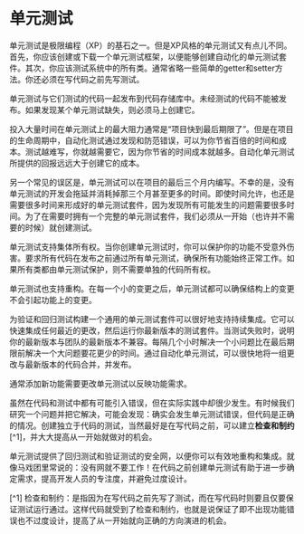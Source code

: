 <!-- # Unit Tests

Unit tests are one of the corner stones of Extreme Programming (XP). But unit tests XP style is a little different. First you should create or download a unit test framework to be able to create automated unit tests suites. Second you should test all classes in the system. Trivial getter and setter methods are usually omitted. You will also create your tests first, before the code.

Unit tests are released into the code repository along with the code they test. Code without tests may not be released. If a unit test is discovered to be missing it must be created at that time.

The biggest resistance to dedicating this amount of time to unit tests is a fast approaching deadline. But during the life of a project an automated test can save you a hundred times the cost to create it by finding and guarding against bugs. The harder the test is to write the more you need it because the greater your savings will be. Automated unit tests offer a pay back far greater than the cost of creation.

Another common misconception is that unit tests can be written in the last three months of  the project. Unfortunately, without the unit tests development drags on and eats up those last three months and then some. Even if the time is available good unit test suites take time to evolve. Discovering all the problems that can occur takes time. In order to have a complete unit test suite when you need it you must begin creating the tests today when you don't.

Unit tests enable collective ownership. When you create unit tests you guard your functionality from being accidentally harmed. Requiring all code to pass all unit tests before it can be released ensures all functionality always works. Individual code ownership is not required if all classes are guarded by unit tests.

Unit tests enable refactoring as well. After each small change the unit tests can verify that a change in structure did not introduce a change in functionality.

Building a single universal unit test suite for validation and regression testing enables frequent integration. It is possible to integrate any recent changes quickly then run your own latest version of the test suite. When a test fails your latest versions are incompatible with the team's latest versions. Fixing small problems every few hours takes less time than fixing huge problems just before the deadline. With automated unit tests it is possible to merge a set of changes with the latest released version and release in a short time.

Often adding new functionality will require changing the unit tests to reflect the functionality. 

While it is possible to introduce a bug in both the code and test it rarely happens in actual practice. It does occasionally happen that the test is wrong, but the code is right. This is revealed when the problem is investigated and is fixed. Creating tests independent of code, hopefully before code, sets up checks and balances and greatly improves the chances of getting it right the first time.

Unit Tests provide a safety net of regression tests and validation tests so that you can refactor and integrate effectively. As they say at the circus; never work without a net! Creating the unit test before the code helps even further by solidifying the requirements, improving developer focus, and avoid creeping elegance.

-->

# 单元测试

单元测试是极限编程（XP）的基石之一。但是XP风格的单元测试又有点儿不同。首先，你应该创建或下载一个单元测试框架，以便能够创建自动化的单元测试套件。其次，你应该测试系统中的所有类。通常省略一些简单的getter和setter方法。你还必须在写代码之前先写测试。

单元测试与它们测试的代码一起发布到代码存储库中。未经测试的代码不能被发布。如果发现某个单元测试缺失，则必须马上创建它。

投入大量时间在单元测试上的最大阻力通常是“项目快到最后期限了”。但是在项目的生命周期中，自动化测试通过发现和防范错误，可以为你节省百倍的时间和成本。测试越难写，你就越需要它，因为你节省的时间成本就越多。自动化单元测试所提供的回报远远大于创建它的成本。

另一个常见的误区是，单元测试可以在项目的最后三个月内编写。不幸的是，没有单元测试的开发会拖延并消耗掉那三个月甚至更多的时间。即使时间允许，也还是需要很多时间来形成好的单元测试套件，因为发现所有可能发生的问题需要很多时间。为了在需要时拥有一个完整的单元测试套件，我们必须从一开始（也许并不需要的时候）就创建测试。

单元测试支持集体所有权。当你创建单元测试时，你可以保护你的功能不受意外伤害。要求所有代码在发布之前通过所有单元测试，确保所有功能始终正常工作。如果所有类都由单元测试保护，则不需要单独的代码所有权。

单元测试也支持重构。在每一个小的变更之后，单元测试都可以确保结构上的变更不会引起功能上的变更。

为验证和回归测试构建一个通用的单元测试套件可以很好地支持持续集成。它可以快速集成任何最近的更改，然后运行你最新版本的测试套件。当测试失败时，说明你的最新版本与团队的最新版本不兼容。每隔几个小时解决一个小问题比在最后期限前解决一个大问题要花更少的时间。通过自动化单元测试，可以很快地将一组更改与最新版本的代码合并，并发布。

通常添加新功能需要更改单元测试以反映功能需求。

虽然在代码和测试中都有可能引入错误，但在实际实践中却很少发生。有时候我们研究一个问题并把它解决，可能会发现：确实会发生单元测试错误，但代码是正确的情况。创建独立于代码的测试，当然最好是在写代码之前，可以建立**检查和制约**[^1]，并大大提高从一开始就做对的机会。

单元测试提供了回归测试和验证测试的安全网，以便你可以有效地重构和集成。就像马戏团里常说的：没有网就不要工作！在代码之前创建单元测试有助于进一步确定需求，提高开发人员的专注度，并避免过度设计。

[^1] 检查和制约：是指因为在写代码之前先写了测试，而在写代码时则要且仅要保证测试运行通过。这样代码就受到了检查和制约，也就是说保证了即不出现功能错误也不过度设计，提高了从一开始就向正确的方向演进的机会。